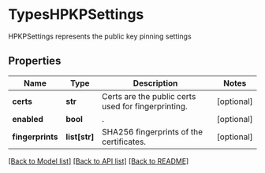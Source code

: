 # TypesHPKPSettings

HPKPSettings represents the public key pinning settings

## Properties
Name | Type | Description | Notes
------------ | ------------- | ------------- | -------------
**certs** | **str** | Certs are the public certs used for fingerprinting.  | [optional] 
**enabled** | **bool** | .  | [optional] 
**fingerprints** | **list[str]** | SHA256 fingerprints of the certificates.  | [optional] 

[[Back to Model list]](../README.md#documentation-for-models) [[Back to API list]](../README.md#documentation-for-api-endpoints) [[Back to README]](../README.md)


